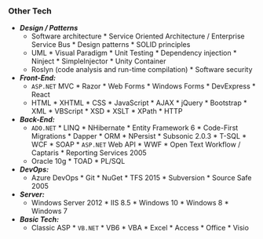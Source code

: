 
### Other Tech

* ***Design / Patterns***
    * Software architecture * Service Oriented Architecture / Enterprise Service Bus * Design patterns * SOLID principles
    * UML * Visual Paradigm * Unit Testing * Dependency injection * Ninject * SimpleInjector * Unity Container 
    * Roslyn (code analysis and run-time compilation) * Software security 
* ***Front-End:***
    * `ASP.NET` MVC * Razor * Web Forms * Windows Forms * DevExpress * React
    * HTML * XHTML * CSS * JavaScript * AJAX * jQuery * Bootstrap * XML * VBScript * XSD * XSLT * XPath * HTTP
* ***Back-End:***
    * `ADO.NET` * LINQ * NHibernate * Entity Framework 6 * Code-First Migrations * Dapper * ORM * NPersist * Subsonic 2.0.3 * T-SQL * WCF * SOAP * `ASP.NET` Web API * WWF * Open Text Workflow / Captaris * Reporting Services 2005
    * Oracle 10g * TOAD * PL/SQL
* ***DevOps:***
    * Azure DevOps * Git * NuGet * TFS 2015 * Subversion * Source Safe 2005
* ***Server:***
    * Windows Server 2012 * IIS 8.5 * Windows 10 * Windows 8 * Windows 7
* ***Basic Tech:***
    * Classic ASP * `VB.NET` * VB6 * VBA * Excel * Access * Office * Visio
